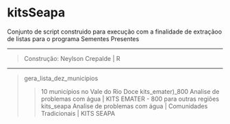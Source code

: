 # kitsSeapa
Conjunto de script construido para execução com a finalidade de extraçãoo de listas para o programa Sementes Presentes
 
_____________________________________________________________________________
> Construção: Neylson Crepalde | R
_____________________________________________________________________________
> gera_lista_dez_municipios
>> 10 municípios no Vale do Rio Doce
>kits_emater)_800
>> Analise de problemas com água | KITS EMATER - 800 para outras regiões
> kits_seapa
>> Analise de problemas com água | Comunidades Tradicionais | KITS SEAPA

